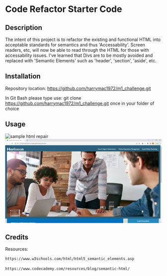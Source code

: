 # Code Refactor Starter Code

## Description

The intent of this project is to refactor the existing and functional HTML into acceptable standards for semantics and thus 'Accessability'.
Screen readers, etc, will now be able to read through the HTML for those with accessability issues.
I've learned that Divs are to be mostly avoided and replaced with 'Semantic Elements' such as 'header', 'section', 'aside', etc.

## Installation

Repository location:        https://github.com/harrymac1972/m1_challenge.git

In Git Bash please type use:    git clone https://github.com/harrymac1972/m1_challenge.git    once in your folder of choice

## Usage

![sample html repair](./assets/images/assets/images/sceenshot-index-html.png)
![top of home page](./assets/images/screenshot-finished-homepage.png)

## Credits

Resources:

    https://www.w3schools.com/html/html5_semantic_elements.asp

    https://www.codecademy.com/resources/blog/semantic-html/


